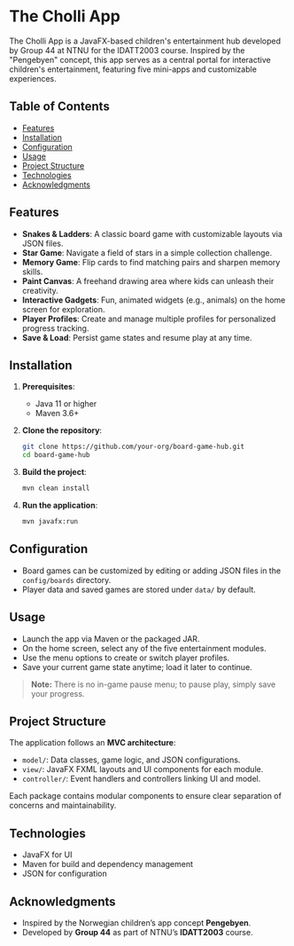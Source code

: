 # The Cholli App

The Cholli App is a JavaFX-based children's entertainment hub developed by Group 44 at NTNU for the IDATT2003 course. Inspired by the "Pengebyen" concept, this app serves as a central portal for interactive children's entertainment, featuring five mini-apps and customizable experiences.

## Table of Contents

* [Features](#features)
* [Installation](#installation)
* [Configuration](#configuration)
* [Usage](#usage)
* [Project Structure](#project-structure)
* [Technologies](#technologies)
* [Acknowledgments](#acknowledgments)

## Features

* **Snakes & Ladders**: A classic board game with customizable layouts via JSON files.
* **Star Game**: Navigate a field of stars in a simple collection challenge.
* **Memory Game**: Flip cards to find matching pairs and sharpen memory skills.
* **Paint Canvas**: A freehand drawing area where kids can unleash their creativity.
* **Interactive Gadgets**: Fun, animated widgets (e.g., animals) on the home screen for exploration.
* **Player Profiles**: Create and manage multiple profiles for personalized progress tracking.
* **Save & Load**: Persist game states and resume play at any time.

## Installation

1. **Prerequisites**:

   * Java 11 or higher
   * Maven 3.6+

2. **Clone the repository**:

   ```bash
   git clone https://github.com/your-org/board-game-hub.git
   cd board-game-hub
   ```

3. **Build the project**:

   ```bash
   mvn clean install
   ```

4. **Run the application**:

   ```bash
   mvn javafx:run
   ```

## Configuration

* Board games can be customized by editing or adding JSON files in the `config/boards` directory.
* Player data and saved games are stored under `data/` by default.

## Usage

* Launch the app via Maven or the packaged JAR.
* On the home screen, select any of the five entertainment modules.
* Use the menu options to create or switch player profiles.
* Save your current game state anytime; load it later to continue.

> **Note:** There is no in-game pause menu; to pause play, simply save your progress.

## Project Structure

The application follows an **MVC architecture**:

* `model/`: Data classes, game logic, and JSON configurations.
* `view/`: JavaFX FXML layouts and UI components for each module.
* `controller/`: Event handlers and controllers linking UI and model.

Each package contains modular components to ensure clear separation of concerns and maintainability.

## Technologies

* JavaFX for UI
* Maven for build and dependency management
* JSON for configuration

## Acknowledgments

* Inspired by the Norwegian children’s app concept **Pengebyen**.
* Developed by **Group 44** as part of NTNU’s **IDATT2003** course.
